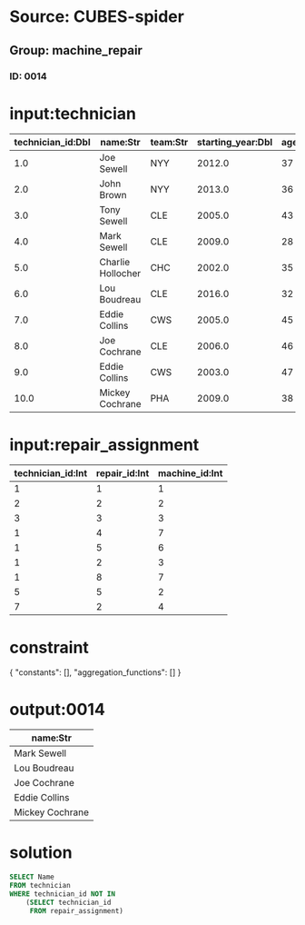 # Source: CUBES-spider
## Group: machine_repair
### ID: 0014

# input:technician

| technician_id:Dbl | name:Str | team:Str | starting_year:Dbl | age:Int |
|---|---|---|---|---|
| 1.0 | Joe Sewell | NYY | 2012.0 | 37 |
| 2.0 | John Brown | NYY | 2013.0 | 36 |
| 3.0 | Tony Sewell | CLE | 2005.0 | 43 |
| 4.0 | Mark Sewell | CLE | 2009.0 | 28 |
| 5.0 | Charlie Hollocher | CHC | 2002.0 | 35 |
| 6.0 | Lou Boudreau | CLE | 2016.0 | 32 |
| 7.0 | Eddie Collins | CWS | 2005.0 | 45 |
| 8.0 | Joe Cochrane | CLE | 2006.0 | 46 |
| 9.0 | Eddie Collins | CWS | 2003.0 | 47 |
| 10.0 | Mickey Cochrane | PHA | 2009.0 | 38 |

# input:repair_assignment

| technician_id:Int | repair_id:Int | machine_id:Int |
|---|---|---|
| 1 | 1 | 1 |
| 2 | 2 | 2 |
| 3 | 3 | 3 |
| 1 | 4 | 7 |
| 1 | 5 | 6 |
| 1 | 2 | 3 |
| 1 | 8 | 7 |
| 5 | 5 | 2 |
| 7 | 2 | 4 |

# constraint

{
  "constants": [],
  "aggregation_functions": []
}

# output:0014

| name:Str |
|---|
| Mark Sewell |
| Lou Boudreau |
| Joe Cochrane |
| Eddie Collins |
| Mickey Cochrane |

# solution

```sql
SELECT Name
FROM technician
WHERE technician_id NOT IN
    (SELECT technician_id
     FROM repair_assignment)
```
